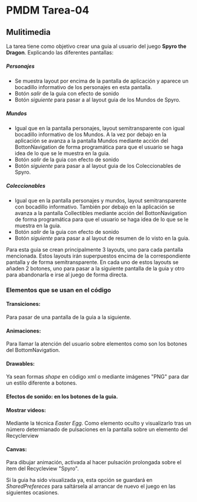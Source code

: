# PMDM Tarea-04
## Mulitimedia

La tarea tiene como objetivo crear una guia al usuario del juego **Spyro the Dragon**. Explicando las diferentes 
pantallas:

 ##### Personajes
- Se muestra layout por encima de la pantalla de aplicación y aparece un bocadillo informativo de los personajes en esta pantalla.
- Botón _salir_ de la guia con efecto de sonido
- Botón _siguiente_ para pasar a al layout guia de los Mundos de Spyro.
           
##### Mundos
- Igual que en la pantalla personajes, layout semitransparente con igual bocadillo informativo de los Mundos. A la vez por debajo en la aplicación se avanza a la pantalla Mundos mediante acción del BottonNavigation de forma programática para que el usuario se haga idea de lo que se le muestra en la guia.
- Botón _salir_ de la guia con efecto de sonido
- Botón _siguiente_ para pasar a al layout guia de los Coleccionables de Spyro.
           

##### Coleccionables
- Igual que en la pantalla personajes y mundos, layout semitransparente con bocadillo informativo. También por debajo en la aplicación se avanza a la pantalla Collectibles mediante acción del BottonNavigation de forma programática para que el usuario se haga idea de lo que se le muestra en la guia.
- Botón _salir_ de la guia con efecto de sonido
- Botón _siguiente_ para pasar a al layout de resumen de lo visto en la guia.
           

Para esta guia se crean principalmente 3 layouts, uno para cada pantalla mencionada. Estos layouts irán superpuestos
encima de la correspondiente pantalla y de forma semitransparente. En cada uno de estos layouts se añaden 2 botones, 
uno para pasar a la siguiente pantalla de la guia y otro para abandonarla e irse al juego de forma directa.


### Elementos que se usan en el código

#### __Transiciones:__ 
Para pasar de una pantalla de la guia a la siguiente.

#### __Animaciones:__ 
Para llamar la atención del usuario sobre elementos como son los botones del BottomNavigation.

#### __Drawables:__ 
Ya sean formas _shape_ en código xml o mediante imágenes "PNG" para dar un estilo diferente a botones.

#### __Efectos de sonido:__ en los botones de la guia.

#### __Mostrar videos:__ 
Mediante la técnica _Easter Egg_. Como elemento oculto y visualizarlo tras un número determianado de pulsaciones en la pantalla sobre un elemento del Recyclerview
  
#### __Canvas:__ 
Para dibujar animación, activada al hacer pulsación prolongada sobre el item del Recycleview "Spyro".


Si la guia ha sido visualizada ya, esta opción se guardará en *SharedPrefereces* para saltársela al arrancar de nuevo el juego en las siguientes ocasiones.


